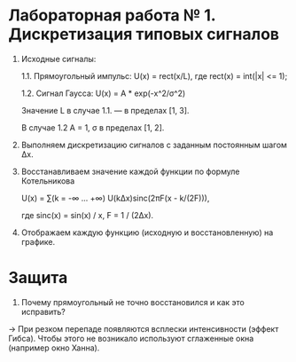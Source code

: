 # Лабораторная работа № 1. Дискретизация типовых сигналов

1. Исходные сигналы:

	1.1. Прямоугольный импульс: U(x) = rect(x/L), где rect(x) = int(|x| <= 1);

	1.2. Сигнал Гаусса: U(x) = A * exp(-x^2/σ^2)

   Значение L в случае 1.1. — в пределах [1, 3].
   
   В случае 1.2 A = 1, σ в пределах [1, 2].
2. Выполняем дискретизацию сигналов с заданным постоянным шагом ∆x.
3. Восстанавливаем значение каждой функции по формуле Котельникова

   U(x) = ∑(k = -∞ ... +∞) U(k∆x)sinc(2πF(x - k/(2F))),

   где sinc(x) = sin(x) / x, F = 1 / (2∆x).
4. Отображаем каждую функцию (исходную и восстановленную) на графике.

# Защита

1. Почему прямоугольный не точно восстановился и как это исправить? 

-> При резком перепаде появляются всплески интенсивности (эффект Гибса). Чтобы этого не возникало используют сглаженные окна (например окно Ханна).
